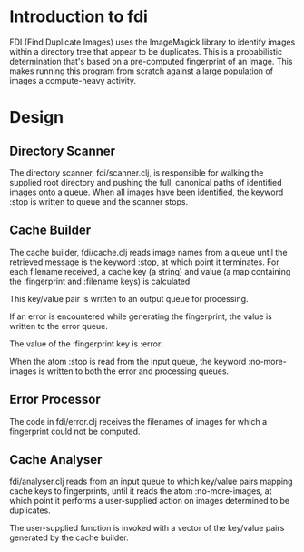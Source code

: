 # Introduction to fdi

FDI (Find Duplicate Images) uses the ImageMagick library to identify images
within a directory tree that appear to be duplicates.  This is a probabilistic
determination that's based on a pre-computed fingerprint of an image.  This
makes running this program from scratch against a large population of images
a compute-heavy activity.

# Design

## Directory Scanner

The directory scanner, fdi/scanner.clj, is responsible for walking the supplied
root directory and pushing the full, canonical paths of identified images onto
a queue.  When all images have been identified, the keyword :stop is written to
queue and the scanner stops.

## Cache Builder

The cache builder, fdi/cache.clj reads image names from a queue until the
retrieved message is the keyword :stop, at which point it terminates.  For each
filename received, a cache key (a string) and value (a map containing the
:fingerprint and :filename keys) is calculated

This key/value pair is written to an output queue for processing.

If an error is encountered while generating the fingerprint, the value is
written to the error queue.

The value of the :fingerprint key is :error.

When the atom :stop is read from the input queue, the keyword :no-more-images
is written to both the error and processing queues.

## Error Processor

The code in fdi/error.clj receives the filenames of images for which a
fingerprint could not be computed.

## Cache Analyser

fdi/analyser.clj reads from an input queue to which key/value pairs mapping
cache keys to fingerprints, until it reads the atom :no-more-images, at which
point it performs a user-supplied action on images determined to be duplicates.

The user-supplied function is invoked with a vector of the key/value pairs
generated by the cache builder.
